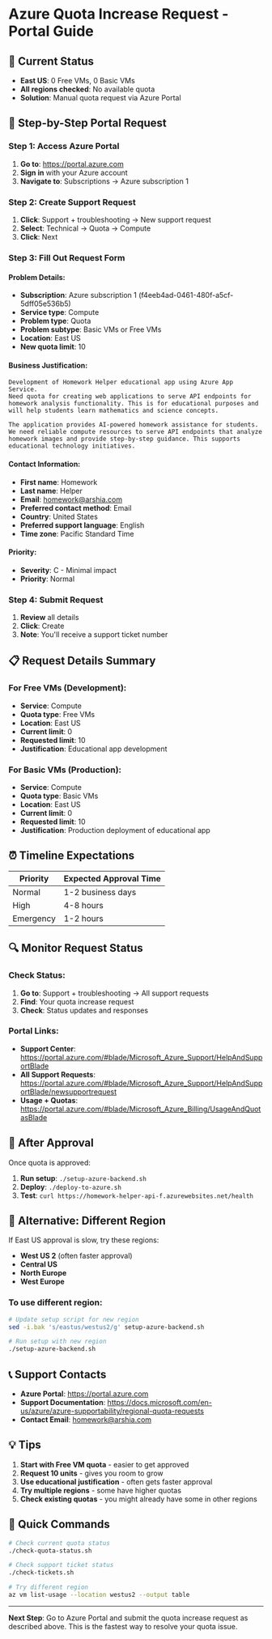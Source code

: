 # Azure Quota Increase Request - Portal Guide

## 🚨 Current Status
- **East US**: 0 Free VMs, 0 Basic VMs
- **All regions checked**: No available quota
- **Solution**: Manual quota request via Azure Portal

## 🎯 Step-by-Step Portal Request

### Step 1: Access Azure Portal
1. **Go to**: https://portal.azure.com
2. **Sign in** with your Azure account
3. **Navigate to**: Subscriptions → Azure subscription 1

### Step 2: Create Support Request
1. **Click**: Support + troubleshooting → New support request
2. **Select**: Technical → Quota → Compute
3. **Click**: Next

### Step 3: Fill Out Request Form

#### Problem Details:
- **Subscription**: Azure subscription 1 (f4eeb4ad-0461-480f-a5cf-5dff05e536b5)
- **Service type**: Compute
- **Problem type**: Quota
- **Problem subtype**: Basic VMs or Free VMs
- **Location**: East US
- **New quota limit**: 10

#### Business Justification:
```
Development of Homework Helper educational app using Azure App Service.
Need quota for creating web applications to serve API endpoints for
homework analysis functionality. This is for educational purposes and
will help students learn mathematics and science concepts.

The application provides AI-powered homework assistance for students.
We need reliable compute resources to serve API endpoints that analyze
homework images and provide step-by-step guidance. This supports
educational technology initiatives.
```

#### Contact Information:
- **First name**: Homework
- **Last name**: Helper
- **Email**: homework@arshia.com
- **Preferred contact method**: Email
- **Country**: United States
- **Preferred support language**: English
- **Time zone**: Pacific Standard Time

#### Priority:
- **Severity**: C - Minimal impact
- **Priority**: Normal

### Step 4: Submit Request
1. **Review** all details
2. **Click**: Create
3. **Note**: You'll receive a support ticket number

## 📋 Request Details Summary

### For Free VMs (Development):
- **Service**: Compute
- **Quota type**: Free VMs
- **Location**: East US
- **Current limit**: 0
- **Requested limit**: 10
- **Justification**: Educational app development

### For Basic VMs (Production):
- **Service**: Compute
- **Quota type**: Basic VMs
- **Location**: East US
- **Current limit**: 0
- **Requested limit**: 10
- **Justification**: Production deployment of educational app

## ⏰ Timeline Expectations

| Priority | Expected Approval Time |
|----------|----------------------|
| Normal | 1-2 business days |
| High | 4-8 hours |
| Emergency | 1-2 hours |

## 🔍 Monitor Request Status

### Check Status:
1. **Go to**: Support + troubleshooting → All support requests
2. **Find**: Your quota increase request
3. **Check**: Status updates and responses

### Portal Links:
- **Support Center**: https://portal.azure.com/#blade/Microsoft_Azure_Support/HelpAndSupportBlade
- **All Support Requests**: https://portal.azure.com/#blade/Microsoft_Azure_Support/HelpAndSupportBlade/newsupportrequest
- **Usage + Quotas**: https://portal.azure.com/#blade/Microsoft_Azure_Billing/UsageAndQuotasBlade

## 🚀 After Approval

Once quota is approved:
1. **Run setup**: `./setup-azure-backend.sh`
2. **Deploy**: `./deploy-to-azure.sh`
3. **Test**: `curl https://homework-helper-api-f.azurewebsites.net/health`

## 🔧 Alternative: Different Region

If East US approval is slow, try these regions:
- **West US 2** (often faster approval)
- **Central US**
- **North Europe**
- **West Europe**

### To use different region:
```bash
# Update setup script for new region
sed -i.bak 's/eastus/westus2/g' setup-azure-backend.sh

# Run setup with new region
./setup-azure-backend.sh
```

## 📞 Support Contacts

- **Azure Portal**: https://portal.azure.com
- **Support Documentation**: https://docs.microsoft.com/en-us/azure/azure-supportability/regional-quota-requests
- **Contact Email**: homework@arshia.com

## 💡 Tips

1. **Start with Free VM quota** - easier to get approved
2. **Request 10 units** - gives you room to grow
3. **Use educational justification** - often gets faster approval
4. **Try multiple regions** - some have higher quotas
5. **Check existing quotas** - you might already have some in other regions

## 🎯 Quick Commands

```bash
# Check current quota status
./check-quota-status.sh

# Check support ticket status
./check-tickets.sh

# Try different region
az vm list-usage --location westus2 --output table
```

---

**Next Step**: Go to Azure Portal and submit the quota increase request as described above. This is the fastest way to resolve your quota issue.
